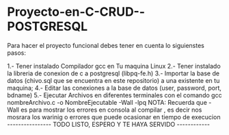 # Proyecto-en-C-CRUD--POSTGRESQL


Para hacer el proyecto funcional debes tener en cuenta lo siguienstes pasos:

1.- Tener instalado Compilador gcc en Tu maquina Linux
2.- Tener instalado la libreria de conexion de c a postgresql (libpq-fe.h)
3.- Importar la base de datos (chivo.sql que se encuentra en este repositorio) a una existente en tu maquina;
4.- Editar las conexiones a la base de datos (user, password, port, bdname)
5.- Ejecutar Archivos en diferentes terminales con el comando gcc nombreArchivo.c -o NombreEjecutable -Wall -lpq
    NOTA: Recuerda que -Wall es para mostrar los errores en consola al compilar , es decir nos mosrara los warinig o errores que puede ocasionar en tiempo     de execucion
    ---------------- TODO LISTO, ESPERO Y TE HAYA SERVIDO  ------------
